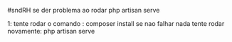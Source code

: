 #sndRH
se der problema ao rodar 
php artisan serve

1: tente rodar o comando :
composer install
se nao falhar nada tente rodar novamente:
php artisan serve
